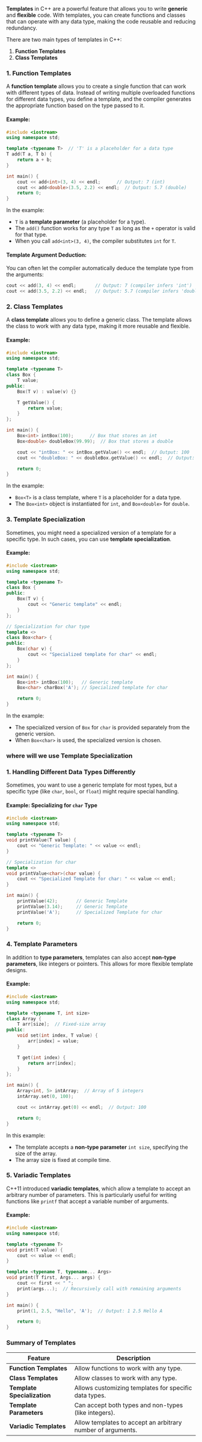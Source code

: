 **Templates** in C++ are a powerful feature that allows you to write **generic** and **flexible** code. With templates, you can create functions and classes that can operate with any data type, making the code reusable and reducing redundancy.

There are two main types of templates in C++:

1. **Function Templates**
2. **Class Templates**
### 1. Function Templates

A **function template** allows you to create a single function that can work with different types of data. Instead of writing multiple overloaded functions for different data types, you define a template, and the compiler generates the appropriate function based on the type passed to it.

#### Example:
```cpp
#include <iostream>
using namespace std;

template <typename T>  // 'T' is a placeholder for a data type
T add(T a, T b) {
    return a + b;
}

int main() {
    cout << add<int>(3, 4) << endl;      // Output: 7 (int)
    cout << add<double>(3.5, 2.2) << endl;  // Output: 5.7 (double)
    return 0;
}

```
In the example:

- `T` is a **template parameter** (a placeholder for a type).
- The `add()` function works for any type `T` as long as the `+` operator is valid for that type.
- When you call `add<int>(3, 4)`, the compiler substitutes `int` for `T`.

#### Template Argument Deduction:

You can often let the compiler automatically deduce the template type from the arguments:

```cpp
cout << add(3, 4) << endl;       // Output: 7 (compiler infers 'int')
cout << add(3.5, 2.2) << endl;   // Output: 5.7 (compiler infers 'double')

```

### 2. Class Templates

A **class template** allows you to define a generic class. The template allows the class to work with any data type, making it more reusable and flexible.

#### Example:

```cpp
#include <iostream>
using namespace std;

template <typename T>
class Box {
    T value;
public:
    Box(T v) : value(v) {}

    T getValue() {
        return value;
    }
};

int main() {
    Box<int> intBox(100);      // Box that stores an int
    Box<double> doubleBox(99.99);  // Box that stores a double

    cout << "intBox: " << intBox.getValue() << endl;  // Output: 100
    cout << "doubleBox: " << doubleBox.getValue() << endl;  // Output: 99.99

    return 0;
}

```
In the example:

- `Box<T>` is a class template, where `T` is a placeholder for a data type.
- The `Box<int>` object is instantiated for `int`, and `Box<double>` for `double`.

### 3. Template Specialization

Sometimes, you might need a specialized version of a template for a specific type. In such cases, you can use **template specialization**.

#### Example:

```cpp
#include <iostream>
using namespace std;

template <typename T>
class Box {
public:
    Box(T v) {
        cout << "Generic template" << endl;
    }
};

// Specialization for char type
template <>
class Box<char> {
public:
    Box(char v) {
        cout << "Specialized template for char" << endl;
    }
};

int main() {
    Box<int> intBox(100);   // Generic template
    Box<char> charBox('A'); // Specialized template for char

    return 0;
}

```
In the example:

- The specialized version of `Box` for `char` is provided separately from the generic version.
- When `Box<char>` is used, the specialized version is chosen.

### where will we use Template Specialization
### 1. **Handling Different Data Types Differently**

Sometimes, you want to use a generic template for most types, but a specific type (like `char`, `bool`, or `float`) might require special handling.

#### Example: Specializing for `char` Type

```cpp
#include <iostream>
using namespace std;

template <typename T>
void printValue(T value) {
    cout << "Generic Template: " << value << endl;
}

// Specialization for char
template <>
void printValue<char>(char value) {
    cout << "Specialized Template for char: " << value << endl;
}

int main() {
    printValue(42);       // Generic Template
    printValue(3.14);     // Generic Template
    printValue('A');      // Specialized Template for char

    return 0;
}

```



### 4. Template Parameters

In addition to **type parameters**, templates can also accept **non-type parameters**, like integers or pointers. This allows for more flexible template designs.

#### Example:
```cpp
#include <iostream>
using namespace std;

template <typename T, int size>
class Array {
    T arr[size];  // Fixed-size array
public:
    void set(int index, T value) {
        arr[index] = value;
    }

    T get(int index) {
        return arr[index];
    }
};

int main() {
    Array<int, 5> intArray;  // Array of 5 integers
    intArray.set(0, 100);

    cout << intArray.get(0) << endl;  // Output: 100

    return 0;
}

```
In this example:

- The template accepts a **non-type parameter** `int size`, specifying the size of the array.
- The array size is fixed at compile time.

### 5. Variadic Templates

C++11 introduced **variadic templates**, which allow a template to accept an arbitrary number of parameters. This is particularly useful for writing functions like `printf` that accept a variable number of arguments.

#### Example:
```cpp
#include <iostream>
using namespace std;

template <typename T>
void print(T value) {
    cout << value << endl;
}

template <typename T, typename... Args>
void print(T first, Args... args) {
    cout << first << " ";
    print(args...);  // Recursively call with remaining arguments
}

int main() {
    print(1, 2.5, "Hello", 'A');  // Output: 1 2.5 Hello A

    return 0;
}

```

### Summary of Templates

|Feature|Description|
|---|---|
|**Function Templates**|Allow functions to work with any type.|
|**Class Templates**|Allow classes to work with any type.|
|**Template Specialization**|Allows customizing templates for specific data types.|
|**Template Parameters**|Can accept both types and non-types (like integers).|
|**Variadic Templates**|Allow templates to accept an arbitrary number of arguments.|